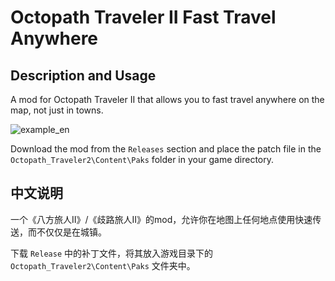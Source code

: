 # Octopath Traveler II Fast Travel Anywhere

## Description and Usage

A mod for Octopath Traveler II that allows you to fast travel anywhere on the map, not just in towns.

![example_en](./example_en.png)

Download the mod from the `Releases` section and place the patch file in the `Octopath_Traveler2\Content\Paks` folder in your game directory.

## 中文说明

一个《八方旅人II》/《歧路旅人II》的mod，允许你在地图上任何地点使用快速传送，而不仅仅是在城镇。

下载 `Release` 中的补丁文件，将其放入游戏目录下的 `Octopath_Traveler2\Content\Paks` 文件夹中。
